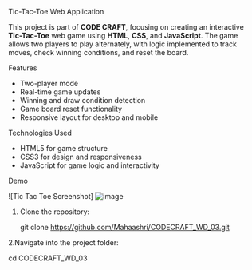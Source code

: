Tic-Tac-Toe Web Application

This project is part of **CODE CRAFT**, focusing on creating an interactive **Tic-Tac-Toe** web game using **HTML**, **CSS**, and **JavaScript**. The game allows two players to play alternately, with logic implemented to track moves, check winning conditions, and reset the board.

Features

- Two-player mode
- Real-time game updates
- Winning and draw condition detection
- Game board reset functionality
- Responsive layout for desktop and mobile



Technologies Used

- HTML5 for game structure
- CSS3 for design and responsiveness
- JavaScript for game logic and interactivity

Demo

![Tic Tac Toe Screenshot]
![image](https://github.com/user-attachments/assets/bb086de4-1373-407f-8e6c-6f9a976a0e56)


1. Clone the repository:

   git clone  https://github.com/Mahaashri/CODECRAFT_WD_03.git

2.Navigate into the project folder:

   cd CODECRAFT_WD_03





